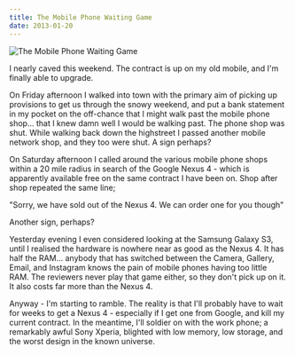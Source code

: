 ```yaml
---
title: The Mobile Phone Waiting Game
date: 2013-01-20
---
```


![The Mobile Phone Waiting Game](https://source.unsplash.com/9ZQzrLWV52M/1600x900)

I nearly caved this weekend. The contract is up on my old mobile, and I'm finally able to upgrade.

On Friday afternoon I walked into town with the primary aim of picking up provisions to get us through the snowy weekend, and put a bank statement in my pocket on the off-chance that I might walk past the mobile phone shop... that I knew damn well I would be walking past. The phone shop was shut. While walking back down the highstreet I passed another mobile network shop, and they too were shut. A sign perhaps?

On Saturday afternoon I called around the various mobile phone shops within a 20 mile radius in search of the Google Nexus 4 - which is apparently available free on the same contract I have been on. Shop after shop repeated the same line;

"Sorry, we have sold out of the Nexus 4. We can order one for you though"

Another sign, perhaps?

Yesterday evening I even considered looking at the Samsung Galaxy S3, until I realised the hardware is nowhere near as good as the Nexus 4. It has half the RAM... anybody that has switched between the Camera, Gallery, Email, and Instagram knows the pain of mobile phones having too little RAM. The reviewers never play that game either, so they don't pick up on it. It also costs far more than the Nexus 4.

Anyway - I'm starting to ramble. The reality is that I'll probably have to wait for weeks to get a Nexus 4 - especially if I get one from Google, and kill my current contract. In the meantime, I'll soldier on with the work phone; a remarkably awful Sony Xperia, blighted with low memory, low storage, and the worst design in the known universe.